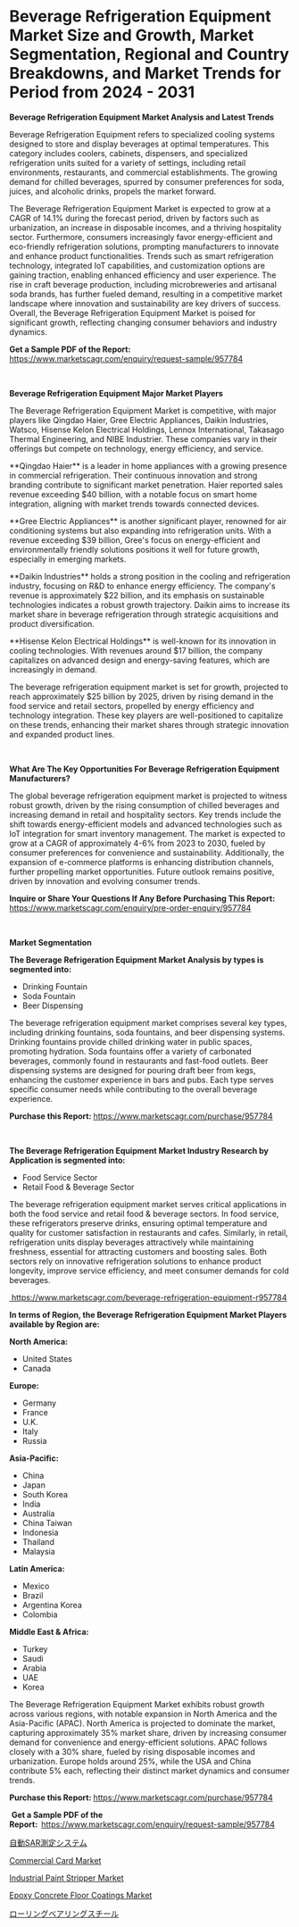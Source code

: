 <p><h1>Beverage Refrigeration Equipment Market Size and Growth, Market Segmentation, Regional and Country Breakdowns, and Market Trends for Period from 2024 -  2031</h1></p><p><strong>Beverage Refrigeration Equipment Market Analysis and Latest Trends</strong></p>
<p><p>Beverage Refrigeration Equipment refers to specialized cooling systems designed to store and display beverages at optimal temperatures. This category includes coolers, cabinets, dispensers, and specialized refrigeration units suited for a variety of settings, including retail environments, restaurants, and commercial establishments. The growing demand for chilled beverages, spurred by consumer preferences for soda, juices, and alcoholic drinks, propels the market forward.</p><p>The Beverage Refrigeration Equipment Market is expected to grow at a CAGR of 14.1% during the forecast period, driven by factors such as urbanization, an increase in disposable incomes, and a thriving hospitality sector. Furthermore, consumers increasingly favor energy-efficient and eco-friendly refrigeration solutions, prompting manufacturers to innovate and enhance product functionalities. Trends such as smart refrigeration technology, integrated IoT capabilities, and customization options are gaining traction, enabling enhanced efficiency and user experience. The rise in craft beverage production, including microbreweries and artisanal soda brands, has further fueled demand, resulting in a competitive market landscape where innovation and sustainability are key drivers of success. Overall, the Beverage Refrigeration Equipment Market is poised for significant growth, reflecting changing consumer behaviors and industry dynamics.</p></p>
<p><strong>Get a Sample PDF of the Report:&nbsp;</strong> <a href="https://www.marketscagr.com/enquiry/request-sample/957784">https://www.marketscagr.com/enquiry/request-sample/957784</a></p>
<p>&nbsp;</p>
<p><strong>Beverage Refrigeration Equipment Major Market Players</strong></p>
<p><p>The Beverage Refrigeration Equipment Market is competitive, with major players like Qingdao Haier, Gree Electric Appliances, Daikin Industries, Watsco, Hisense Kelon Electrical Holdings, Lennox International, Takasago Thermal Engineering, and NIBE Industrier. These companies vary in their offerings but compete on technology, energy efficiency, and service.</p><p>**Qingdao Haier** is a leader in home appliances with a growing presence in commercial refrigeration. Their continuous innovation and strong branding contribute to significant market penetration. Haier reported sales revenue exceeding $40 billion, with a notable focus on smart home integration, aligning with market trends towards connected devices.</p><p>**Gree Electric Appliances** is another significant player, renowned for air conditioning systems but also expanding into refrigeration units. With a revenue exceeding $39 billion, Gree's focus on energy-efficient and environmentally friendly solutions positions it well for future growth, especially in emerging markets.</p><p>**Daikin Industries** holds a strong position in the cooling and refrigeration industry, focusing on R&D to enhance energy efficiency. The company's revenue is approximately $22 billion, and its emphasis on sustainable technologies indicates a robust growth trajectory. Daikin aims to increase its market share in beverage refrigeration through strategic acquisitions and product diversification.</p><p>**Hisense Kelon Electrical Holdings** is well-known for its innovation in cooling technologies. With revenues around $17 billion, the company capitalizes on advanced design and energy-saving features, which are increasingly in demand.</p><p>The beverage refrigeration equipment market is set for growth, projected to reach approximately $25 billion by 2025, driven by rising demand in the food service and retail sectors, propelled by energy efficiency and technology integration. These key players are well-positioned to capitalize on these trends, enhancing their market shares through strategic innovation and expanded product lines.</p></p>
<p>&nbsp;</p>
<p><strong>What Are The Key Opportunities For Beverage Refrigeration Equipment Manufacturers?</strong></p>
<p><p>The global beverage refrigeration equipment market is projected to witness robust growth, driven by the rising consumption of chilled beverages and increasing demand in retail and hospitality sectors. Key trends include the shift towards energy-efficient models and advanced technologies such as IoT integration for smart inventory management. The market is expected to grow at a CAGR of approximately 4-6% from 2023 to 2030, fueled by consumer preferences for convenience and sustainability. Additionally, the expansion of e-commerce platforms is enhancing distribution channels, further propelling market opportunities. Future outlook remains positive, driven by innovation and evolving consumer trends.</p></p>
<p><strong>Inquire or Share Your Questions If Any Before Purchasing This Report:</strong> <a href="https://www.marketscagr.com/enquiry/pre-order-enquiry/957784">https://www.marketscagr.com/enquiry/pre-order-enquiry/957784</a></p>
<p>&nbsp;</p>
<p><strong>Market Segmentation</strong></p>
<p><strong>The Beverage Refrigeration Equipment Market Analysis by types is segmented into:</strong></p>
<p><ul><li>Drinking Fountain</li><li>Soda Fountain</li><li>Beer Dispensing</li></ul></p>
<p><p>The beverage refrigeration equipment market comprises several key types, including drinking fountains, soda fountains, and beer dispensing systems. Drinking fountains provide chilled drinking water in public spaces, promoting hydration. Soda fountains offer a variety of carbonated beverages, commonly found in restaurants and fast-food outlets. Beer dispensing systems are designed for pouring draft beer from kegs, enhancing the customer experience in bars and pubs. Each type serves specific consumer needs while contributing to the overall beverage experience.</p></p>
<p><strong>Purchase this Report:&nbsp;</strong><a href="https://www.marketscagr.com/purchase/957784">https://www.marketscagr.com/purchase/957784</a></p>
<p>&nbsp;</p>
<p><strong>The Beverage Refrigeration Equipment Market Industry Research by Application is segmented into:</strong></p>
<p><ul><li>Food Service Sector</li><li>Retail Food & Beverage Sector</li></ul></p>
<p><p>The beverage refrigeration equipment market serves critical applications in both the food service and retail food & beverage sectors. In food service, these refrigerators preserve drinks, ensuring optimal temperature and quality for customer satisfaction in restaurants and cafes. Similarly, in retail, refrigeration units display beverages attractively while maintaining freshness, essential for attracting customers and boosting sales. Both sectors rely on innovative refrigeration solutions to enhance product longevity, improve service efficiency, and meet consumer demands for cold beverages.</p></p>
<p><a href="https://www.marketscagr.com/beverage-refrigeration-equipment-r957784">&nbsp;https://www.marketscagr.com/beverage-refrigeration-equipment-r957784</a></p>
<p><strong>In terms of Region, the Beverage Refrigeration Equipment Market Players available by Region are:</strong></p>
<p>
    <p> <strong> North America: </strong>
        <ul>
            <li>United States</li>
            <li>Canada</li>
        </ul>
        </p> 
    <p> <strong> Europe: </strong>
        <ul>
            <li>Germany</li>
            <li>France</li>
            <li>U.K.</li>
            <li>Italy</li>
            <li>Russia</li>
        </ul>
        </p> 
    <p> <strong> Asia-Pacific: </strong>
        <ul>
            <li>China</li>
            <li>Japan</li>
            <li>South Korea</li>
            <li>India</li>
            <li>Australia</li>
            <li>China Taiwan</li>
            <li>Indonesia</li>
            <li>Thailand</li>
            <li>Malaysia</li>
        </ul>
        </p> 
    <p> <strong> Latin America: </strong>
        <ul>
            <li>Mexico</li>
            <li>Brazil</li>
            <li>Argentina Korea</li>
            <li>Colombia</li>
        </ul>
        </p> 
    <p> <strong> Middle East & Africa: </strong>
        <ul>
            <li>Turkey</li>
            <li>Saudi</li>
            <li>Arabia</li>
            <li>UAE</li>
            <li>Korea</li>
        </ul>
    </p>
    </p>
<p><p>The Beverage Refrigeration Equipment Market exhibits robust growth across various regions, with notable expansion in North America and the Asia-Pacific (APAC). North America is projected to dominate the market, capturing approximately 35% market share, driven by increasing consumer demand for convenience and energy-efficient solutions. APAC follows closely with a 30% share, fueled by rising disposable incomes and urbanization. Europe holds around 25%, while the USA and China contribute 5% each, reflecting their distinct market dynamics and consumer trends.</p></p>
<p><strong>Purchase this Report: </strong><a href="https://www.marketscagr.com/purchase/957784">https://www.marketscagr.com/purchase/957784</a></p>
<p>&nbsp;<strong>Get a Sample PDF of the Report:&nbsp;&nbsp;</strong><a href="https://www.marketscagr.com/enquiry/request-sample/957784">https://www.marketscagr.com/enquiry/request-sample/957784</a></p>
<p><strong></strong></p>
<p><p><a href="https://medium.com/@charm854/%E8%87%AA%E5%8B%95sar%E6%B8%AC%E5%AE%9A%E3%82%B7%E3%82%B9%E3%83%86%E3%83%A0%E5%B8%82%E5%A0%B4%E3%81%AE%E6%A6%82%E8%A6%81-2024%E5%B9%B4%E3%81%8B%E3%82%892031%E5%B9%B4%E3%81%BE%E3%81%A7%E3%81%AE%E3%82%B0%E3%83%AD%E3%83%BC%E3%83%90%E3%83%AB%E5%B8%82%E5%A0%B4%E5%8B%95%E5%90%91%E3%81%A8%E5%B0%86%E6%9D%A5%E3%81%AE%E5%B1%95%E6%9C%9B-b757d8798277">自動SAR測定システム</a></p><p><a href="https://issuu.com/reportprime-2/docs/commercial-card-market-size-2030.pp_2d41a9628b5fdc">Commercial Card Market</a></p><p><a href="https://www.linkedin.com/pulse/industrial-paint-stripper-market-size-growing-cagr-143-report-covers-fh6dc?trackingId=bM6Etm9gSrWU1F%2FVBcnzUw%3D%3D">Industrial Paint Stripper Market</a></p><p><a href="https://medium.com/@jarredmertz12/what-is-epoxy-concrete-floor-coatings-market-bb4f37886dad">Epoxy Concrete Floor Coatings Market</a></p><p><a href="https://medium.com/@charm854/rolling-bearing-steel-market-%E3%81%AF-%E3%82%B3%E3%82%B9%E3%83%88%E7%AE%A1%E7%90%86%E3%81%A8%E5%8A%B9%E7%8E%87%E5%90%91%E4%B8%8A%E3%82%92%E5%84%AA%E5%85%88%E3%81%97%E3%81%BE%E3%81%99-%E3%81%95%E3%82%89%E3%81%AB-%E5%A0%B1%E5%91%8A%E6%9B%B8%E3%81%AF%E5%B8%82%E5%A0%B4%E3%81%AE%E9%9C%80%E8%A6%81%E9%9D%A2%E3%81%A8%E4%BE%9B%E7%B5%A6%E9%9D%A2%E3%81%AE%E4%B8%A1%E6%96%B9%E3%82%92%E3%82%AB%E3%83%90%E3%83%BC%E3%81%97%E3%81%A6%E3%81%84%E3%81%BE%E3%81%99-rolling-bearing-7abab0a8ddbb">ローリングベアリングスチール</a></p></p>